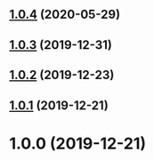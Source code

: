 ## [1.0.4](https://github.com/benMain/nest-cisco-webdialer-client/compare/v1.0.3...v1.0.4) (2020-05-29)

## [1.0.3](https://github.com/benMain/nest-cisco-webdialer-client/compare/v1.0.2...v1.0.3) (2019-12-31)

## [1.0.2](https://github.com/benMain/nest-cisco-webdialer-client/compare/v1.0.1...v1.0.2) (2019-12-23)

## [1.0.1](https://github.com/benMain/nest-cisco-webdialer-client/compare/v1.0.0...v1.0.1) (2019-12-21)

# 1.0.0 (2019-12-21)
